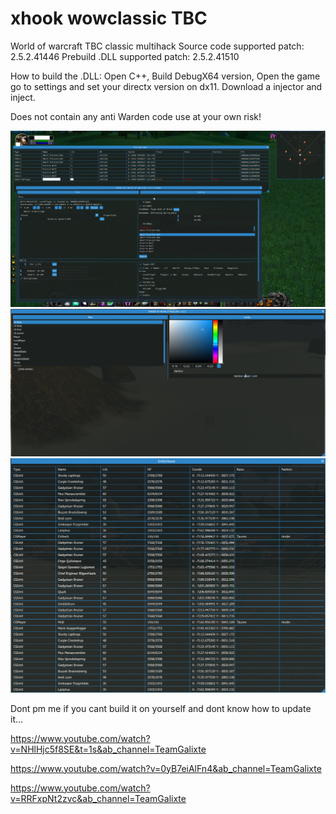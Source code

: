 # xhook wowclassic TBC
World of warcraft TBC classic multihack 
Source code supported patch: 2.5.2.41446
Prebuild .DLL supported patch: 2.5.2.41510

How to build the .DLL:
Open C++, Build DebugX64 version, Open the game go to settings and set your directx version on dx11. Download a injector and inject.

Does not contain any anti Warden code use at your own risk!


<img src="Image/bg.png">
<img src="Image/bg2.png">
<img src="Image/bg3.png">


Dont pm me if you cant build it on yourself and dont know how to update it...


https://www.youtube.com/watch?v=NHlHjc5f8SE&t=1s&ab_channel=TeamGalixte

https://www.youtube.com/watch?v=0yB7eiAlFn4&ab_channel=TeamGalixte

https://www.youtube.com/watch?v=RRFxpNt2zvc&ab_channel=TeamGalixte
